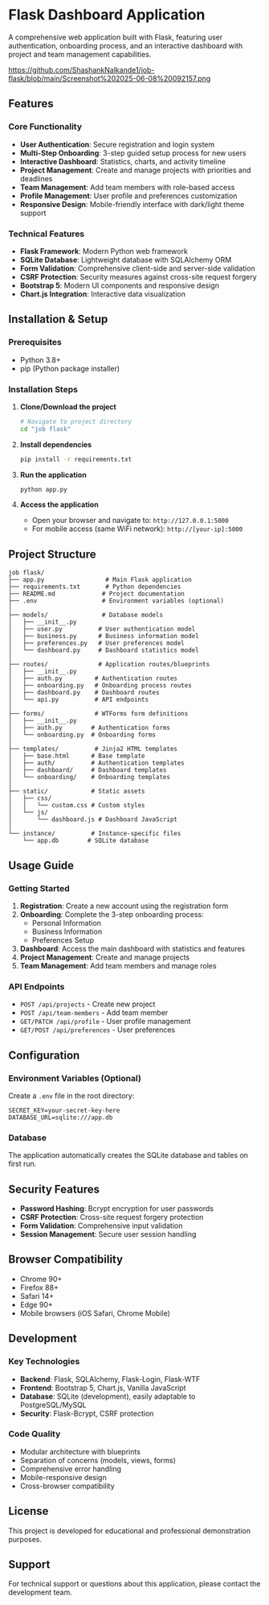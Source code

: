 # Flask Dashboard Application

A comprehensive web application built with Flask, featuring user authentication, onboarding process, and an interactive dashboard with project and team management capabilities.


https://github.com/ShashankNalkande1/job-flask/blob/main/Screenshot%202025-06-08%20092157.png

## Features

### Core Functionality
- **User Authentication**: Secure registration and login system
- **Multi-Step Onboarding**: 3-step guided setup process for new users
- **Interactive Dashboard**: Statistics, charts, and activity timeline
- **Project Management**: Create and manage projects with priorities and deadlines
- **Team Management**: Add team members with role-based access
- **Profile Management**: User profile and preferences customization
- **Responsive Design**: Mobile-friendly interface with dark/light theme support

### Technical Features
- **Flask Framework**: Modern Python web framework
- **SQLite Database**: Lightweight database with SQLAlchemy ORM
- **Form Validation**: Comprehensive client-side and server-side validation
- **CSRF Protection**: Security measures against cross-site request forgery
- **Bootstrap 5**: Modern UI components and responsive design
- **Chart.js Integration**: Interactive data visualization

## Installation & Setup

### Prerequisites
- Python 3.8+
- pip (Python package installer)

### Installation Steps

1. **Clone/Download the project**
   ```bash
   # Navigate to project directory
   cd "job flask"
   ```

2. **Install dependencies**
   ```bash
   pip install -r requirements.txt
   ```

3. **Run the application**
   ```bash
   python app.py
   ```

4. **Access the application**
   - Open your browser and navigate to: `http://127.0.0.1:5000`
   - For mobile access (same WiFi network): `http://[your-ip]:5000`

## Project Structure

```
job flask/
├── app.py                 # Main Flask application
├── requirements.txt       # Python dependencies
├── README.md             # Project documentation
├── .env                  # Environment variables (optional)
│
├── models/               # Database models
│   ├── __init__.py
│   ├── user.py          # User authentication model
│   ├── business.py      # Business information model
│   ├── preferences.py   # User preferences model
│   └── dashboard.py     # Dashboard statistics model
│
├── routes/              # Application routes/blueprints
│   ├── __init__.py
│   ├── auth.py         # Authentication routes
│   ├── onboarding.py   # Onboarding process routes
│   ├── dashboard.py    # Dashboard routes
│   └── api.py          # API endpoints
│
├── forms/              # WTForms form definitions
│   ├── __init__.py
│   ├── auth.py        # Authentication forms
│   └── onboarding.py  # Onboarding forms
│
├── templates/          # Jinja2 HTML templates
│   ├── base.html      # Base template
│   ├── auth/          # Authentication templates
│   ├── dashboard/     # Dashboard templates
│   └── onboarding/    # Onboarding templates
│
├── static/            # Static assets
│   ├── css/
│   │   └── custom.css # Custom styles
│   └── js/
│       └── dashboard.js # Dashboard JavaScript
│
└── instance/          # Instance-specific files
    └── app.db        # SQLite database
```

## Usage Guide

### Getting Started

1. **Registration**: Create a new account using the registration form
2. **Onboarding**: Complete the 3-step onboarding process:
   - Personal Information
   - Business Information  
   - Preferences Setup
3. **Dashboard**: Access the main dashboard with statistics and features
4. **Project Management**: Create and manage projects
5. **Team Management**: Add team members and manage roles

### API Endpoints

- `POST /api/projects` - Create new project
- `POST /api/team-members` - Add team member
- `GET/PATCH /api/profile` - User profile management
- `GET/POST /api/preferences` - User preferences

## Configuration

### Environment Variables (Optional)
Create a `.env` file in the root directory:

```env
SECRET_KEY=your-secret-key-here
DATABASE_URL=sqlite:///app.db
```

### Database
The application automatically creates the SQLite database and tables on first run.

## Security Features

- **Password Hashing**: Bcrypt encryption for user passwords
- **CSRF Protection**: Cross-site request forgery protection
- **Form Validation**: Comprehensive input validation
- **Session Management**: Secure user session handling

## Browser Compatibility

- Chrome 90+
- Firefox 88+
- Safari 14+
- Edge 90+
- Mobile browsers (iOS Safari, Chrome Mobile)

## Development

### Key Technologies
- **Backend**: Flask, SQLAlchemy, Flask-Login, Flask-WTF
- **Frontend**: Bootstrap 5, Chart.js, Vanilla JavaScript
- **Database**: SQLite (development), easily adaptable to PostgreSQL/MySQL
- **Security**: Flask-Bcrypt, CSRF protection

### Code Quality
- Modular architecture with blueprints
- Separation of concerns (models, views, forms)
- Comprehensive error handling
- Mobile-responsive design
- Cross-browser compatibility

## License

This project is developed for educational and professional demonstration purposes.

## Support

For technical support or questions about this application, please contact the development team.
